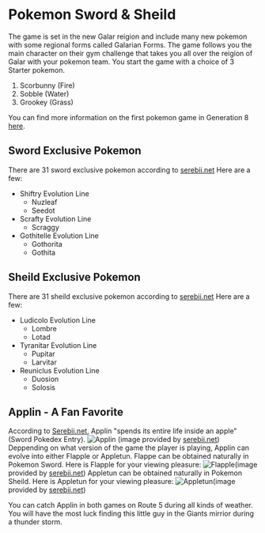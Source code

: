 # Pokemon Sword & Sheild

The game is set in the new Galar reigion and include many new pokemon with some regional forms called Galarian Forms. The game follows you the main character on their gym challenge that takes you all over the reigion of Galar with your pokemon team. You start the game with a choice of 3 Starter pokemon.
1. Scorbunny (Fire)
1. Sobble (Water)
1. Grookey (Grass)

You can find more information on the first pokemon game in Generation 8 [here](https://www.serebii.net/swordshield/).

## Sword Exclusive Pokemon

There are 31 sword exclusive pokemon according to [serebii.net](https://www.serebii.net/swordshield/exclusives.shtml)
Here are a few: 
* Shiftry Evolution Line
    * Nuzleaf
    * Seedot
* Scrafty Evolution Line
    * Scraggy
* Gothitelle Evolution Line
    * Gothorita
    * Gothita


## Sheild Exclusive Pokemon

There are 31 sheild exclusive pokemon according to [serebii.net](https://www.serebii.net/swordshield/exclusives.shtml)
Here are a few: 
* Ludicolo Evolution Line
    * Lombre
    * Lotad
* Tyranitar Evolution Line
    * Pupitar
    * Larvitar
* Reuniclus Evolution Line
    * Duosion
    * Solosis

## Applin - A Fan Favorite

According to [Serebii.net](https://www.serebii.net/pokedex-swsh/applin/), Applin "spends its entire life inside an apple" (Sword Pokedex Entry). 
![Applin](https://www.serebii.net/swordshield/pokemon/840.png) (image provided by [serebii.net](https://www.serebii.net/pokedex-swsh/applin/))
Deppending on what version of the game the player is playing, Applin can evolve into either Flapple or Appletun.
Flappe can be obtained naturally in Pokemon Sword. Here is Flapple for your viewing pleasure:
![Flapple](https://www.serebii.net/swordshield/pokemon/841.png)(image provided by [serebii.net](https://www.serebii.net/pokedex-swsh/applin/))
Appletun can be obtained naturally in Pokemon Sheild. Here is Appletun for your viewing pleasure:
![Appletun](https://www.serebii.net/swordshield/pokemon/842.png)(image provided by [serebii.net](https://www.serebii.net/pokedex-swsh/applin/))

You can catch Applin in both games on Route 5 during all kinds of weather. You will have the most luck finding this little guy in the Giants mirrior during a thunder storm. 